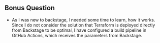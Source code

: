 ## Bonus Question
* As I was new to backstage, I needed some time to learn, how it works. Since I do not consider the solution that Terraform is deployed directly from Backstage to be optimal, I have configured a build pipeline in GitHub Actions, which receives the parameters from Backstage.
